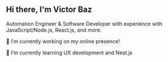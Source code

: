 ## Hi there, I'm Victor Baz

Automation Engineer & Software Developer with experience with JavaScript/Node.js, React.js, and more.

🔭 I’m currently working on my online presence!

🌱 I’m currently learning UX development and Nest.js
